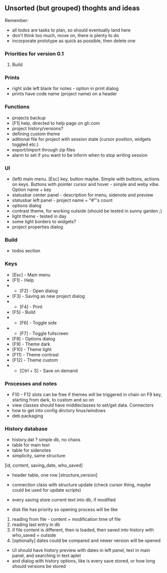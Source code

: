 ## Unsorted (but grouped) thoghts and ideas

Remember: 
- all todos are tasks to plan, so should eventually land here
- don't think too much, move on, there is plenty to do
- incorporate prototype as quick as possible, then delete one

### Priorities for version 0.1
1. Build

### Prints
- right side left blank for notes - option in print dialog
- prints have code name (project name) on a header

### Functions
- projects backup
- [F1] help, directed to help page on gh.com
- project history/versions?
- defining custom theme
- aditional file for project with session state (cursor position, widgets toggled etc.)
- export/import through zip files
- alarm to set if you want to be inform when to stop writing session

### UI
- (left) main menu. [Esc] key, button maybe. Simple with buttons, actions on keys. Buttons with pointer cursor and hover - simple and weby vibe. Option name + key
- statusbar center panel - description for menu, sidenote and preview
- statusbar left panel - project name + "#"'s count
- options dialog
- contrast theme, for working outside (should be tested in sunny garden ;)
- light theme - tested in day
- some light borders to widgets?
- project properties dialog

### Build
- todos section

### Keys
- [Esc] - Main menu
- [F1] - Help
- * [F2] - Open dialog
- [F3] - Saving as new project dialog
- * [F4] - Print
- [F5] - Build
- * [F6] - Toggle side
- * [F7] - Toggle fullscreen
- [F8] - Options dialog
- [F9] - Theme dark
- [F10] - Theme light
- [F11] - Theme contrast
- [F12] - Theme custom
- * [Ctrl + S] - Save on demand

### Processes and notes
- F10 - F12 slots can be free if themes will be triggered in chain on F9 key, starting from dark, to custom and so on
- view classes should have middleclasses to set/get data. Connectors
- how to get into config dirctory linux/windows
- deb packaging

### History database
- history.dat ? simple db, no chaos
- table for main text
- table for sidenotes
- simplicity, same structure

[id, content, saving_date, who_saved]

- header table, one row
[structure_version]

- connection class with structure update (check cursor thing, maybe could be used for update scripts)
- every saving store current text into db, if modified
- disk file has priority so opening process will be like
1. reading from file - content + modification time of file
2. reading last entry in db
3. if file content is different, then is loaded, then saved into history with who_saved = outside
4. [optionally] dates could be compared and newer version will be opened

- UI should have history preview with dates in left panel, text in main panel, and searching in text aplet
- and dialog with history options, like is every save stored, or how long should versions be stored